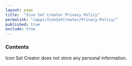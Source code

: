 ```yaml
---
layout: page
title:  "Icon Set Creator Privacy Policy"
permalink: "/apps/IconSetCreator/Privacy-Policy/"
published: true
exclude: true
---
```


### Contents

Icon Set Creator does not store any personal information.
